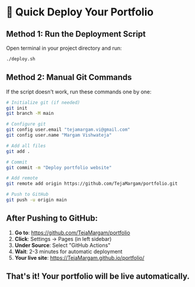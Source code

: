 # 🚀 Quick Deploy Your Portfolio

## Method 1: Run the Deployment Script

Open terminal in your project directory and run:

```bash
./deploy.sh
```

## Method 2: Manual Git Commands

If the script doesn't work, run these commands one by one:

```bash
# Initialize git (if needed)
git init
git branch -M main

# Configure git
git config user.email "tejamargam.vi@gmail.com"
git config user.name "Margam Vishwateja"

# Add all files
git add .

# Commit
git commit -m "Deploy portfolio website"

# Add remote
git remote add origin https://github.com/TejaMargam/portfolio.git

# Push to GitHub
git push -u origin main
```

## After Pushing to GitHub:

1. **Go to**: https://github.com/TejaMargam/portfolio
2. **Click**: Settings → Pages (in left sidebar)
3. **Under Source**: Select "GitHub Actions"
4. **Wait**: 2-3 minutes for automatic deployment
5. **Your live site**: https://TejaMargam.github.io/portfolio/

## That's it! Your portfolio will be live automatically.